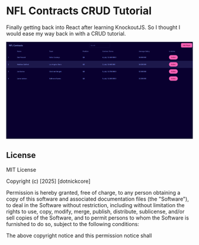 # NFL Contracts CRUD Tutorial

Finally getting back into React after learning KnockoutJS. So I thought I would ease my way back in with a CRUD tutorial.

<img src="frontend/screenshots/nfl_contracts_overview.png" alt="NFL Contracts Home Page" />

## License

MIT License

Copyright (c) [2025] [dotnickcore]

Permission is hereby granted, free of charge, to any person obtaining a copy
of this software and associated documentation files (the "Software"), to deal
in the Software without restriction, including without limitation the rights
to use, copy, modify, merge, publish, distribute, sublicense, and/or sell
copies of the Software, and to permit persons to whom the Software is
furnished to do so, subject to the following conditions:

The above copyright notice and this permission notice shall
